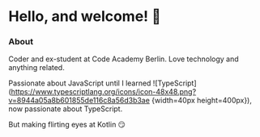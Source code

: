 # Hello, and welcome! 👋

### About

Coder and ex-student at Code Academy Berlin. Love technology and anything related.

Passionate about JavaScript until I learned ![TypeScript](https://www.typescriptlang.org/icons/icon-48x48.png?v=8944a05a8b601855de116c8a56d3b3ae {width=40px height=400px}), now passionate about TypeScript. 

But making flirting eyes at Kotlin 😏



